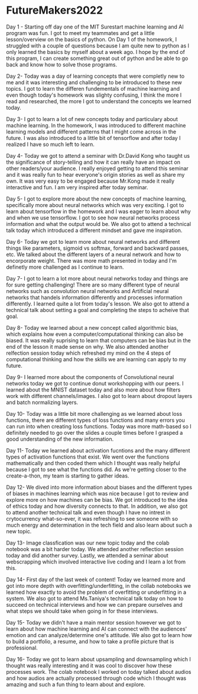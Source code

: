 # FutureMakers2022

Day 1 - Starting off day one of the MIT Surestart machine learning and AI program was fun. I got to meet my teammates and get a little lesson/overview on the basics of python. On Day 1 of the homework, I struggled with a couple of questions because I am quite new to python as I only learned the basics by myself about a week ago. I hope by the end of this program, I can create something great out of python and be able to go back and know how to solve those programs.

Day 2- Today was a day of learning concepts that were completly new to me and it was interesting and challenging to be introduced to these new topics. I got to learn the differen fundementals of machine learning and even though today's homework was slighty confusing, I think the more I read and researched, the more I got to understand the concepts we learned today. 

Day 3- I got to learn a lot of new concepts today and particulary about machine learning. In the homework, I was introduced to different machine learning models and different patterns that I might come across in the future. I was also introduced to a little bit of tensorflow and after today I realized I have so much left to learn. 

Day 4- Today we got to attend a seminar with Dr.David Kong who taught us the significance of story-telling and how it can really have an impact on other readers/your audience. I really enjoyed getting to attend this seminar and it was really fun to hear everyone's origin stories as well as share my own. It was very easy to be engaged because Mr.Kong made it really interactive and fun. I am very inspired after today seminar. 

Day 5- I got to explore more about the new concepts of machine learning, specifically more about neural networks which was very exciting. I got to learn about tensorflow in the homework and I was eager to learn about why and when we use tensorflow. I got to see how neural networks process information and what the output would be. We also got to attend a technical talk today which introduced a different mindset and gave me inspiration. 

Day 6- Today we got to learn more about neural networks and different things like parameters, sigmoid vs softmax, forward and backward passes, etc. We talked about the different layers of a neural network and how to encorporate weight. There was more math presented in today and I'm definetly more challenged as I continue to learn. 

Day 7- I got to learn a lot more about neural networks today and things are for sure getting challenging! There are so many different type of neural networks such as convolution neural networks and Artificial neural networks that handels information differently and processes information differently. I learned quite a lot from today's lesson. We also got to attend a technical talk about setting a goal and completing the steps to acheive that goal. 

Day 8- Today we learned about a new concept called algorithmic bias, which explains how even a computer/computational thinking can also be biased. It was really suprising to learn that computers can be bias but in the end of the lesson it made sense on why. We also attended another relfection session today which refreshed my mind on the 4 steps of computational thinking and how the skills we are learning can apply to my future. 

Day 9- I learned more about the components of Convolutional neural networks today we got to continue donut workshopping with our peers. I learned about the MNIST dataset today and also more about how filters work with different channels/images. I also got to learn about dropout layers and batch normalizing layers. 

Day 10- Today was a little bit more challenging as we learned about loss functions, there are different types of loss functions and many errors you can run into when creating loss functions. Today was more math-based so I definitely needed to go over the slides a couple times before I grasped a good understanding of the new information. 

Day 11- Today we learned about activation fucntions and the many different types of activation functions that exist. We went over the functions mathematically and then coded them which I thought was really helpful because I got to see what the functions did. As we're getting closer to the create-a-thon, my team is starting to gather ideas. 

Day 12- We dived into more information about biases and the different types of biases in machines learning which was nice because I got to review and explore more on how machines can be bias. We got introduced to the idea of ethics today and how diversity connects to that. In addition, we also got to attend another technical talk and even though I have no intrest in crytocurrency what-so-ever, it was refreshing to see someone with so much energy and determination in the tech field and also learn about such a new topic. 

Day 13- Image classfication was our new topic today and the colab notebook was a bit harder today. We attended another reflection session today and did another survey. Lastly, we attended a seminar about webscrapping which involved interactive live coding and I learn a lot from this. 

Day 14- First day of the last week of content! Today we learned more and got into more depth with overfitting/underfitting, in the collab notebooks we learned how exactly to avoid the problem of overfitting or underfitting in a system. We also got to attend Ms.Taniya's technical talk today on how to succeed on technical interviews and how we can prepare ourselves and what steps we should take when going in for these interviews. 

Day 15- Today we didn't have a main mentor session however we got to learn about how machine learning and AI can connect with the audiences' emotion and can analyze/determine one's attitude. We also got to learn how to build a portfolio, a resume, and how to take a profile picture that is professional. 

Day 16- Today we got to learn about upsampling and downsampling which I thought was really interesting and it was cool to discover how these processes work. The colab notebook I worked on today talked about audios and how audios are actually processed through code which I thought was amazing and such a fun thing to learn about and explore. 
